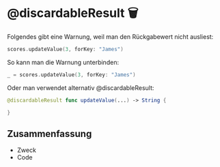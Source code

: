 # @discardableResult 🗑️

Folgendes gibt eine Warnung, weil man den Rückgabewert nicht ausliest:

```swift
scores.updateValue(3, forKey: "James")
```

So kann man die Warnung unterbinden:
```swift
_ = scores.updateValue(3, forKey: "James")
```

Oder man verwendet alternativ @discardableResult:

```swift
@discardableResult func updateValue(...) -> String {

}
```

## Zusammenfassung
- Zweck
- Code